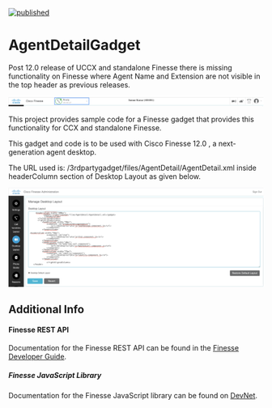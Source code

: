 
[![published](https://static.production.devnetcloud.com/codeexchange/assets/images/devnet-published.svg)](https://developer.cisco.com/codeexchange/github/repo/sameyada/AgentDetailGadget)

# AgentDetailGadget
Post 12.0 release of UCCX and standalone Finesse there is missing functionality on Finesse where Agent Name and Extension are not visible in the top header as previous releases.



![Sample](Sample-Screenshot.png)




This project provides sample code for a Finesse gadget that provides this functionality for CCX and standalone Finesse.

This gadget and code is to be used with Cisco Finesse 12.0 , a next-generation agent desktop.

The URL used is: /3rdpartygadget/files/AgentDetail/AgentDetail.xml inside headerColumn section of Desktop Layout as given below.



![LayoutConfig](Config-Screenshot.png)




## Additional Info

#### Finesse REST API
Documentation for the Finesse REST API can be found in the [Finesse Developer Guide](https://developer.cisco.com/docs/finesse/#!rest-api-dev-guide).

##### Finesse JavaScript Library
Documentation for the Finesse JavaScript library can be found on [DevNet](https://developer.cisco.com/docs/finesse/#!javascript-library).
